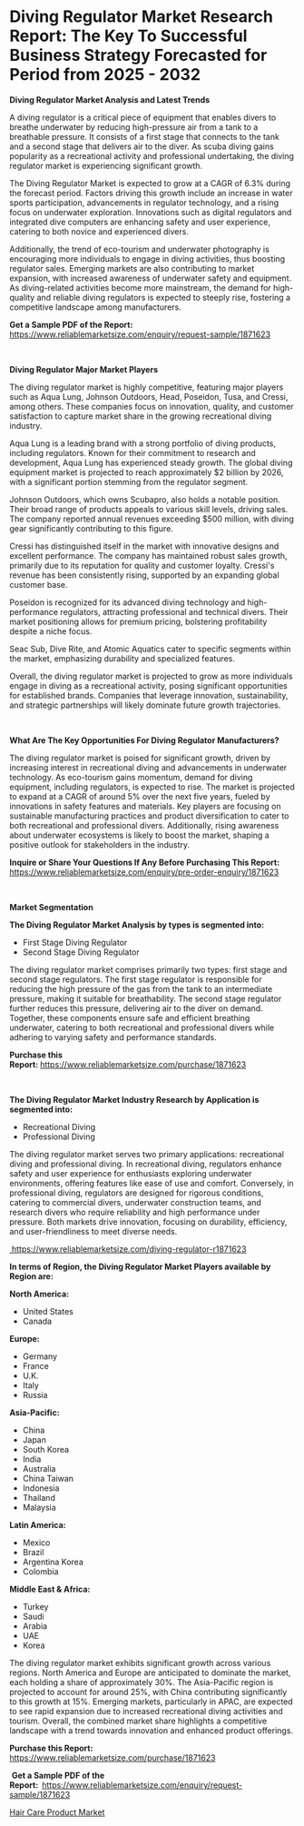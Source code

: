 <p><h1>Diving Regulator Market Research Report: The Key To Successful Business Strategy Forecasted for Period from 2025 - 2032</h1></p><p><strong>Diving Regulator Market Analysis and Latest Trends</strong></p>
<p><p>A diving regulator is a critical piece of equipment that enables divers to breathe underwater by reducing high-pressure air from a tank to a breathable pressure. It consists of a first stage that connects to the tank and a second stage that delivers air to the diver. As scuba diving gains popularity as a recreational activity and professional undertaking, the diving regulator market is experiencing significant growth.</p><p>The Diving Regulator Market is expected to grow at a CAGR of 6.3% during the forecast period. Factors driving this growth include an increase in water sports participation, advancements in regulator technology, and a rising focus on underwater exploration. Innovations such as digital regulators and integrated dive computers are enhancing safety and user experience, catering to both novice and experienced divers.</p><p>Additionally, the trend of eco-tourism and underwater photography is encouraging more individuals to engage in diving activities, thus boosting regulator sales. Emerging markets are also contributing to market expansion, with increased awareness of underwater safety and equipment. As diving-related activities become more mainstream, the demand for high-quality and reliable diving regulators is expected to steeply rise, fostering a competitive landscape among manufacturers.</p></p>
<p><strong>Get a Sample PDF of the Report:&nbsp;</strong> <a href="https://www.reliablemarketsize.com/enquiry/request-sample/1871623?utm_campaign=2392&utm_medium=2&utm_source=Github&utm_content=ia&utm_term=09022025&utm_id=diving-regulator">https://www.reliablemarketsize.com/enquiry/request-sample/1871623</a></p>
<p>&nbsp;</p>
<p><strong>Diving Regulator Major Market Players</strong></p>
<p><p>The diving regulator market is highly competitive, featuring major players such as Aqua Lung, Johnson Outdoors, Head, Poseidon, Tusa, and Cressi, among others. These companies focus on innovation, quality, and customer satisfaction to capture market share in the growing recreational diving industry.</p><p>Aqua Lung is a leading brand with a strong portfolio of diving products, including regulators. Known for their commitment to research and development, Aqua Lung has experienced steady growth. The global diving equipment market is projected to reach approximately $2 billion by 2026, with a significant portion stemming from the regulator segment.</p><p>Johnson Outdoors, which owns Scubapro, also holds a notable position. Their broad range of products appeals to various skill levels, driving sales. The company reported annual revenues exceeding $500 million, with diving gear significantly contributing to this figure.</p><p>Cressi has distinguished itself in the market with innovative designs and excellent performance. The company has maintained robust sales growth, primarily due to its reputation for quality and customer loyalty. Cressi's revenue has been consistently rising, supported by an expanding global customer base.</p><p>Poseidon is recognized for its advanced diving technology and high-performance regulators, attracting professional and technical divers. Their market positioning allows for premium pricing, bolstering profitability despite a niche focus. </p><p>Seac Sub, Dive Rite, and Atomic Aquatics cater to specific segments within the market, emphasizing durability and specialized features. </p><p>Overall, the diving regulator market is projected to grow as more individuals engage in diving as a recreational activity, posing significant opportunities for established brands. Companies that leverage innovation, sustainability, and strategic partnerships will likely dominate future growth trajectories.</p></p>
<p>&nbsp;</p>
<p><strong>What Are The Key Opportunities For Diving Regulator Manufacturers?</strong></p>
<p><p>The diving regulator market is poised for significant growth, driven by increasing interest in recreational diving and advancements in underwater technology. As eco-tourism gains momentum, demand for diving equipment, including regulators, is expected to rise. The market is projected to expand at a CAGR of around 5% over the next five years, fueled by innovations in safety features and materials. Key players are focusing on sustainable manufacturing practices and product diversification to cater to both recreational and professional divers. Additionally, rising awareness about underwater ecosystems is likely to boost the market, shaping a positive outlook for stakeholders in the industry.</p></p>
<p><strong>Inquire or Share Your Questions If Any Before Purchasing This Report:</strong> <a href="https://www.reliablemarketsize.com/enquiry/pre-order-enquiry/1871623?utm_campaign=2392&utm_medium=2&utm_source=Github&utm_content=ia&utm_term=09022025&utm_id=diving-regulator">https://www.reliablemarketsize.com/enquiry/pre-order-enquiry/1871623</a></p>
<p>&nbsp;</p>
<p><strong>Market Segmentation</strong></p>
<p><strong>The Diving Regulator Market Analysis by types is segmented into:</strong></p>
<p><ul><li>First Stage Diving Regulator</li><li>Second Stage Diving Regulator</li></ul></p>
<p><p>The diving regulator market comprises primarily two types: first stage and second stage regulators. The first stage regulator is responsible for reducing the high pressure of the gas from the tank to an intermediate pressure, making it suitable for breathability. The second stage regulator further reduces this pressure, delivering air to the diver on demand. Together, these components ensure safe and efficient breathing underwater, catering to both recreational and professional divers while adhering to varying safety and performance standards.</p></p>
<p><strong>Purchase this Report:&nbsp;</strong><a href="https://www.reliablemarketsize.com/purchase/1871623?utm_campaign=2392&utm_medium=2&utm_source=Github&utm_content=ia&utm_term=09022025&utm_id=diving-regulator">https://www.reliablemarketsize.com/purchase/1871623</a></p>
<p>&nbsp;</p>
<p><strong>The Diving Regulator Market Industry Research by Application is segmented into:</strong></p>
<p><ul><li>Recreational Diving</li><li>Professional Diving</li></ul></p>
<p><p>The diving regulator market serves two primary applications: recreational diving and professional diving. In recreational diving, regulators enhance safety and user experience for enthusiasts exploring underwater environments, offering features like ease of use and comfort. Conversely, in professional diving, regulators are designed for rigorous conditions, catering to commercial divers, underwater construction teams, and research divers who require reliability and high performance under pressure. Both markets drive innovation, focusing on durability, efficiency, and user-friendliness to meet diverse needs.</p></p>
<p><a href="https://www.reliablemarketsize.com/diving-regulator-r1871623?utm_campaign=2392&utm_medium=2&utm_source=Github&utm_content=ia&utm_term=09022025&utm_id=diving-regulator">&nbsp;https://www.reliablemarketsize.com/diving-regulator-r1871623</a></p>
<p><strong>In terms of Region, the Diving Regulator Market Players available by Region are:</strong></p>
<p>
    <p> <strong> North America: </strong>
        <ul>
            <li>United States</li>
            <li>Canada</li>
        </ul>
        </p> 
    <p> <strong> Europe: </strong>
        <ul>
            <li>Germany</li>
            <li>France</li>
            <li>U.K.</li>
            <li>Italy</li>
            <li>Russia</li>
        </ul>
        </p> 
    <p> <strong> Asia-Pacific: </strong>
        <ul>
            <li>China</li>
            <li>Japan</li>
            <li>South Korea</li>
            <li>India</li>
            <li>Australia</li>
            <li>China Taiwan</li>
            <li>Indonesia</li>
            <li>Thailand</li>
            <li>Malaysia</li>
        </ul>
        </p> 
    <p> <strong> Latin America: </strong>
        <ul>
            <li>Mexico</li>
            <li>Brazil</li>
            <li>Argentina Korea</li>
            <li>Colombia</li>
        </ul>
        </p> 
    <p> <strong> Middle East & Africa: </strong>
        <ul>
            <li>Turkey</li>
            <li>Saudi</li>
            <li>Arabia</li>
            <li>UAE</li>
            <li>Korea</li>
        </ul>
    </p>
    </p>
<p><p>The diving regulator market exhibits significant growth across various regions. North America and Europe are anticipated to dominate the market, each holding a share of approximately 30%. The Asia-Pacific region is projected to account for around 25%, with China contributing significantly to this growth at 15%. Emerging markets, particularly in APAC, are expected to see rapid expansion due to increased recreational diving activities and tourism. Overall, the combined market share highlights a competitive landscape with a trend towards innovation and enhanced product offerings.</p></p>
<p><strong>Purchase this Report: </strong><a href="https://www.reliablemarketsize.com/purchase/1871623?utm_campaign=2392&utm_medium=2&utm_source=Github&utm_content=ia&utm_term=09022025&utm_id=diving-regulator">https://www.reliablemarketsize.com/purchase/1871623</a></p>
<p>&nbsp;<strong>Get a Sample PDF of the Report:&nbsp;&nbsp;</strong><a href="https://www.reliablemarketsize.com/enquiry/request-sample/1871623?utm_campaign=2392&utm_medium=2&utm_source=Github&utm_content=ia&utm_term=09022025&utm_id=diving-regulator">https://www.reliablemarketsize.com/enquiry/request-sample/1871623</a></p>
<p><strong></strong></p>
<p><p><a href="https://github.com/lvaill871987/Market-Research-Report-List-1/blob/main/hair-care-product-market.md?utm_campaign=2392&utm_medium=2&utm_source=Github&utm_content=ia&utm_term=09022025&utm_id=diving-regulator">Hair Care Product Market</a></p></p>